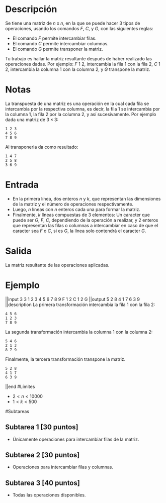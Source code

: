 # Descripción
Se tiene una matriz de $n$ x $n$, en la que se puede hacer 3 tipos de operaciones, usando los comandos $F$, $C$, y $G$, con las siguientes reglas:

- El comando $F$ permite intercambiar filas.
- El comando $C$ permite intercambiar columnas.
- El comando $G$ permite transponer la matriz.

Tu trabajo es hallar la matriz resultante después de haber realizado las operaciones dadas. Por ejemplo: $F$ $1$ $2$, intercambia la fila 1 con la fila 2, $C$ $1$ $2$, intercambia la columna 1 con la columna 2, y $G$ transpone la matriz.

# Notas
La transpuesta de una matriz es una operación en la cual cada fila se intercambia por la respectiva columna, es decir, la fila 1 se intercambia por la columna 1, la fila 2 por la columna 2, y así sucesivamente. Por ejemplo dada una matriz de $3 \times 3$:

```
1 2 3
4 5 6
7 8 9
```
Al transponerla da como resultado:
```
1 4 7
2 5 8
3 6 9
```


# Entrada
- En la primera línea, dos enteros $n$ y $k$, que representan las dimensiones de la matriz y el número de operaciones respectivamente.
- Luego, $n$ líneas con $n$ enteros cada una para formar la matriz.
- Finalmente, $k$ líneas compuestas de 3 elementos: Un caracter que puede ser $G$, $F$, $C$, dependiendo de la operación a realizar, y 2 enteros que representan las filas o columnas a intercambiar en caso de que el caracter sea $F$ o $C$, si es $G$, la línea solo contendrá el caracter $G$.

# Salida
La matriz resultante de las operaciones aplicadas.

# Ejemplo
||input
3 3
1 2 3
4 5 6
7 8 9
F 1 2
C 1 2
G
||output
5 2 8
4 1 7
6 3 9
||description
La primera transformación intercambia la fila 1 con la fila 2:
```
4 5 6
1 2 3
7 8 9
```
La segunda transformación intercambia la columna 1 con la columna 2:
```
5 4 6
2 1 3
8 7 9
```
Finalmente, la tercera transformación transpone la matriz.
```
5 2 8
4 1 7
6 3 9
```
||end
#Límites
- $2 < n < 10000$
- $1 < k < 500$

#Subtareas
## Subtarea 1 [30 puntos]
- Únicamente operaciones para intercambiar filas de la matriz.

## Subtarea 2 [30 puntos]
- Operaciones para intercambiar filas y columnas.

## Subtarea 3 [40 puntos]
- Todas las operaciones disponibles.
